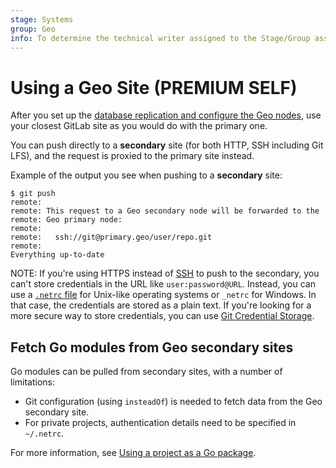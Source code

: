 ```yaml
---
stage: Systems
group: Geo
info: To determine the technical writer assigned to the Stage/Group associated with this page, see https://handbook.gitlab.com/handbook/product/ux/technical-writing/#assignments
---
```


<!-- Please update EE::GitLab::GeoGitAccess::GEO_SERVER_DOCS_URL if this file is moved) -->

# Using a Geo Site **(PREMIUM SELF)**

After you set up the [database replication and configure the Geo nodes](../index.md#setup-instructions), use your closest GitLab site as you would do with the primary one.

You can push directly to a **secondary** site (for both HTTP, SSH including
Git LFS), and the request is proxied to the primary site instead.

Example of the output you see when pushing to a **secondary** site:

```shell
$ git push
remote:
remote: This request to a Geo secondary node will be forwarded to the
remote: Geo primary node:
remote:
remote:   ssh://git@primary.geo/user/repo.git
remote:
Everything up-to-date
```

NOTE:
If you're using HTTPS instead of [SSH](../../../user/ssh.md) to push to the secondary,
you can't store credentials in the URL like `user:password@URL`. Instead, you can use a
[`.netrc` file](https://www.gnu.org/software/inetutils/manual/html_node/The-_002enetrc-file.html)
for Unix-like operating systems or `_netrc` for Windows. In that case, the credentials
are stored as a plain text. If you're looking for a more secure way to store credentials,
you can use [Git Credential Storage](https://git-scm.com/book/en/v2/Git-Tools-Credential-Storage).

## Fetch Go modules from Geo secondary sites

Go modules can be pulled from secondary sites, with a number of limitations:

- Git configuration (using `insteadOf`) is needed to fetch data from the Geo secondary site.
- For private projects, authentication details need to be specified in `~/.netrc`.

For more information, see
[Using a project as a Go package](../../../user/project/use_project_as_go_package.md#fetch-go-modules-from-geo-secondary-sites).
